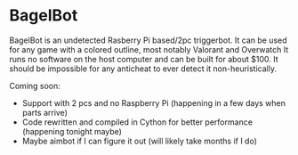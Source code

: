 # BagelBot
BagelBot is an undetected Rasberry Pi based/2pc triggerbot. It can be used for any game with a colored outline, most notably Valorant and Overwatch
It runs no software on the host computer and can be built for about $100.
It should be impossible for any anticheat to ever detect it non-heuristically.

Coming soon:
- Support with 2 pcs and no Raspberry Pi (happening in a few days when parts arrive)
- Code rewritten and compiled in Cython for better performance (happening tonight maybe)
- Maybe aimbot if I can figure it out (will likely take months if I do)
